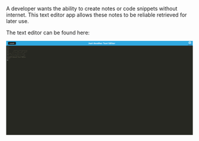 A developer wants the ability to create notes or code snippets without internet.
This text editor app allows these notes to be reliable retrieved for later use.

The text editor can be found here:

 ![alt text](./Develop/Assets/jate.png)
